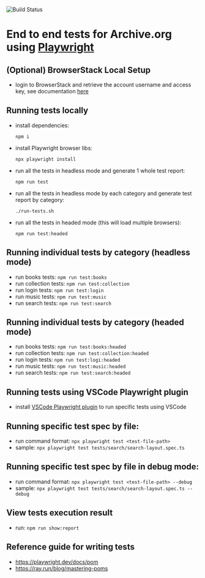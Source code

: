 ![Build Status](https://github.com/internetarchive/archiveorg-e2e-tests/actions/workflows/main.yml/badge.svg)

# End to end tests for Archive.org using [Playwright](https://playwright.dev/)

## (Optional) BrowserStack Local Setup

- login to BrowserStack and retrieve the account username and access key, see documentation [here](https://www.browserstack.com/docs/automate/playwright/getting-started/nodejs/test-runner)


## Running tests locally

- install dependencies:

    `npm i`

- install Playwright browser libs:

    `npx playwright install`

- run all the tests in headless mode and generate 1 whole test report: 
    
    `npm run test`

- run all the tests in headless mode by each category and generate test report by category:

    `./run-tests.sh`

- run all the tests in headed mode (this will load multiple browsers):

    `npm run test:headed`


## Running individual tests by category (headless mode)

- run books tests: `npm run test:books`
- run collection tests: `npm run test:collection`
- run login tests: `npm run test:login`
- run music tests: `npm run test:music`
- run search tests: `npm run test:search`


## Running individual tests by category (headed mode)

- run books tests: `npm run test:books:headed`
- run collection tests: `npm run test:collection:headed`
- run login tests: `npm run test:logi:headed`
- run music tests: `npm run test:music:headed`
- run search tests: `npm run test:search:headed`


## Running tests using VSCode Playwright plugin

- install [VSCode Playwright plugin](https://marketplace.visualstudio.com/items?itemName=ms-playwright.playwright) to run specific tests using VSCode


## Running specific test spec by file:

- run command format: `npx playwright test <test-file-path>`
- sample: `npx playwright test tests/search/search-layout.spec.ts`


## Running specific test spec by file in debug mode:

- run command format: `npx playwright test <test-file-path> --debug`
- sample: `npx playwright test tests/search/search-layout.spec.ts --debug`


## View tests execution result

- run: `npm run show:report`


## Reference guide for writing tests

- https://playwright.dev/docs/pom
- https://ray.run/blog/mastering-poms
